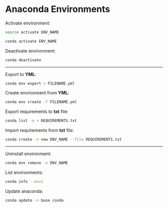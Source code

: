# Anaconda Environments


Activate environment:

```bash
source activate ENV_NAME
```

```bash
conda activate ENV_NAME
```

Deactivate environment:

```bash
conda deactivate
```

<hr>

Export to **YML**:

```bash
conda env export > FILENAME.yml
```

Create environment from **YML**:

```bash
conda env create -f FILENAME.yml
```

Export requirements to **txt** file:

```bash
conda list -e > REQUIREMENTS.txt
```

Import requirements from **txt** file:

```bash
conda create -n new ENV_NAME --file REQUIREMENTS.txt
```

<hr>


Uninstall environment:

```bash
conda env remove -n ENV_NAME
```

List environments:

```bash
conda info --envs
```

Update anaconda:

```bash
conda update -n base conda
```
